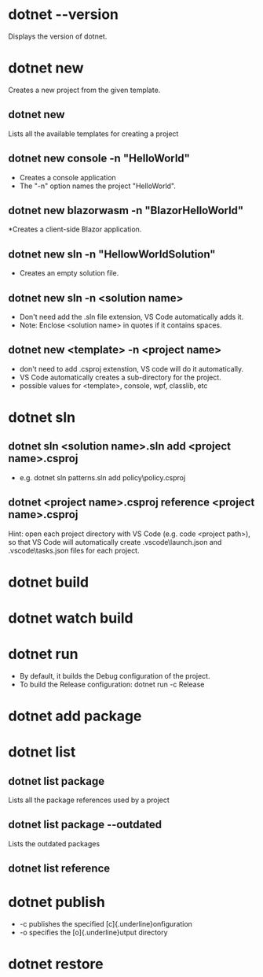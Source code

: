 # dotnet --version
Displays the version of dotnet.

# dotnet new
Creates a new project from the given template.

## dotnet new
Lists all the available templates for creating a project

## dotnet new console -n "HelloWorld"
* Creates a console application
* The "-n" option names the project "HelloWorld".

## dotnet new blazorwasm -n "BlazorHelloWorld"
*Creates a client-side Blazor application.

## dotnet new sln -n "HellowWorldSolution"
* Creates an empty solution file.

## dotnet new sln -n \<solution name>
* Don't need add the .sln file extension, VS Code automatically adds it.
* Note: Enclose \<solution name> in quotes if it contains spaces.

## dotnet new \<template> -n \<project name>
* don\'t need to add .csproj extenstion, VS code will do it automatically.
* VS Code automatically creates a sub-directory for the project.
* possible values for \<template>, console, wpf, classlib, etc

# dotnet sln
## dotnet sln \<solution name>.sln add \<project name>.csproj
* e.g. dotnet sln patterns.sln add policy\\policy.csproj

## dotnet \<project name>.csproj reference \<project name>.csproj

Hint: open each project directory with VS Code (e.g. code \<project
path>), so that VS Code will automatically create .vscode\\launch.json
and .vscode\\tasks.json files for each project.

# dotnet build

# dotnet watch build

# dotnet run
* By default, it builds the Debug configuration of the project.
* To build the Release configuration: dotnet run -c Release

# dotnet add package

# dotnet list

## dotnet list package
Lists all the package references used by a project

## dotnet list package --outdated
Lists the outdated packages

## dotnet list reference

# dotnet publish
* -c publishes the specified [c]{.underline}onfiguration
* -o specifies the [o]{.underline}utput directory

# dotnet restore
